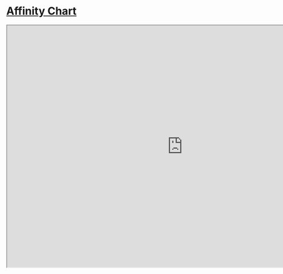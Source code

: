# [Affinity Chart](https://docs.google.com/spreadsheets/d/e/2PACX-1vQnmVaegrrxeospkmTgmSTs6gb9WaXPQsMoN4fiDioXvNb6n-jQ7ZgSBMWewfPeAbeIFEaiRovGCKqi/pubhtml)

<iframe style="width: 58rem; height: 40rem;"  src="https://docs.google.com/spreadsheets/d/e/2PACX-1vQnmVaegrrxeospkmTgmSTs6gb9WaXPQsMoN4fiDioXvNb6n-jQ7ZgSBMWewfPeAbeIFEaiRovGCKqi/pubhtml?gid=1160559430&amp;single=true&amp;widget=true&amp;headers=false">></iframe>